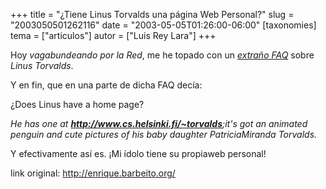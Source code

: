 +++
title = "¿Tiene Linus Torvalds una página Web Personal?"
slug = "2003050501262116"
date = "2003-05-05T01:26:00-06:00"
[taxonomies]
tema = ["articulos"]
autor = ["Luis Rey Lara"]
+++

Hoy *vagabundeando por la Red*, me he topado con un
<a href="http://www.catb.org/%7Eesr/faqs/linus/index.html"
target="nwindow"><em>extraño FAQ</em></a> sobre *Linus Torvalds*.

Y en fin, que en una parte de dicha FAQ decía:

¿Does Linus have a home page?

<!-- more -->
*He has one at **<a href="http://www.cs.helsinki.fi/u/torvalds/"
target="nwindow">http://www.cs.helsinki.fi/~torvalds</a>**;it's got an
animated penguin and cute pictures of his baby daughter PatriciaMiranda
Torvalds.*

Y efectivamente así es. ¡Mi ídolo tiene su propiaweb personal!

link original:
<http://enrique.barbeito.org/>
